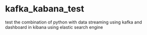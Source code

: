 # kafka_kabana_test
test the combination of python with data streaming using kafka and dashboard in kibana using elastic search engine
